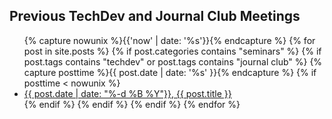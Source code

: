 
## Previous TechDev and Journal Club Meetings

<ul>
    {% capture nowunix %}{{'now' | date: '%s'}}{% endcapture %}
    {% for post in site.posts %}
    {% if post.categories contains "seminars" %}
        {% if post.tags contains "techdev" or post.tags contains "journal club" %}
            {% capture posttime %}{{ post.date | date: '%s' }}{% endcapture %}
            {% if posttime < nowunix %}
                <li>
                    <a href="{{ "/" | absolute_url }}{{ post.url }}">{{ post.date | date: "%-d %B %Y"}}, {{ post.title }}</a>
                </li>
            {% endif %}
        {% endif %}
    {% endif %}
    {% endfor %}
</ul>
